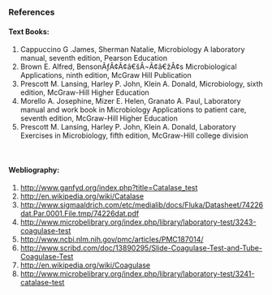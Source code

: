 ### References

#### Text Books:
 
1.	Cappuccino G .James, Sherman Natalie, Microbiology A laboratory manual, seventh edition, Pearson Education
2.	Brown E. Alfred, BensonÃƒÂ¢Ã¢â€šÂ¬Ã¢â€žÂ¢s Microbiological Applications, ninth edition, McGraw Hill Publication
3.	Prescott M. Lansing, Harley P. John, Klein A. Donald, Microbiology, sixth edition, McGraw-Hill Higher Education
4.	Morello A. Josephine, Mizer E. Helen, Granato A. Paul, Laboratory manual and work book in Microbiology Applications to patient care, seventh edition, McGraw-Hill Higher Education
5.	Prescott M. Lansing, Harley P. John, Klein A. Donald, Laboratory Exercises in Microbiology, fifth edition, McGraw-Hill college division
 
&nbsp;
 
#### Webliography:
 
1.	http://www.ganfyd.org/index.php?title=Catalase_test
2.	http://en.wikipedia.org/wiki/Catalase
3.	http://www.sigmaaldrich.com/etc/medialib/docs/Fluka/Datasheet/74226dat.Par.0001.File.tmp/74226dat.pdf
4.	http://www.microbelibrary.org/index.php/library/laboratory-test/3243-coagulase-test
5.	http://www.ncbi.nlm.nih.gov/pmc/articles/PMC187014/
6.	http://www.scribd.com/doc/13890295/Slide-Coagulase-Test-and-Tube-Coagulase-Test
7.	http://en.wikipedia.org/wiki/Coagulase
8.	http://www.microbelibrary.org/index.php/library/laboratory-test/3241-catalase-test

